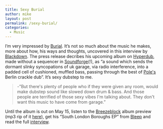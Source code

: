 ```yaml
---
title: Sexy Burial
author: mike
layout: post
permalink: /sexy-burial/
categories:
  - Music
---
```

I&#8217;m very impressed by [Burial][1]. It&#8217;s not so much about the music he makes, more about how, his ways and thoughts, uncovered in this interview by [Blackdown][2]. The press release decribes his upcoming album on [Hyperdub][3], made without a sequencer in [Soundforge][4](!), as &#8220;a sound which sends the dormant slinky syncopations of uk garage, via radio interference, into a padded cell of cushioned, muffled bass, passing through the best of [Pole's][5] Berlin crackle dub&#8221;. It&#8217;s sexy dubstep to me.

> -&#8221;But there's plenty of people who if they were given any room, would make dubstep sound like slowed down drum & bass. And those people are terrified of those sexy vibes I'm talking about. They don't want this music to have come from garage.&#8221;

Until the album is out on May 15, listen to the [Breezeblock][6] album preview (mp3 rip of it [here][7]), get his &#8220;South London Boroughs EP&#8221; from [Bleep][8] and read the full [interview][2].

 [1]: http://myspace.com/burialuk
 [2]: http://blackdownsoundboy.blogspot.com/2006_03_01_blackdownsoundboy_archive.html#114298266029581805
 [3]: http://www.hyperdub.net
 [4]: http://www.sonymediasoftware.com/Products/ShowProduct.asp?PID=961
 [5]: http://www.scape-music.de/site/front/index.php?action=artist_detail&artist_id=5
 [6]: http://www.bbc.co.uk/radio1/maryannehobbs/
 [7]: http://barefiles.com/download.php?id=464
 [8]: http://bleep.com/?bleep=HDB001